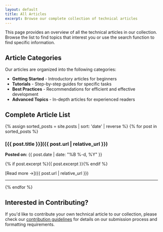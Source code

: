 ```yaml
---
layout: default
title: All Articles
excerpt: Browse our complete collection of technical articles
---
```


This page provides an overview of all the technical articles in our collection. Browse the list to find topics that interest you or use the search function to find specific information.

## Article Categories

Our articles are organized into the following categories:

- **Getting Started** - Introductory articles for beginners
- **Tutorials** - Step-by-step guides for specific tasks
- **Best Practices** - Recommendations for efficient and effective development
- **Advanced Topics** - In-depth articles for experienced readers

## Complete Article List

{% assign sorted_posts = site.posts | sort: 'date' | reverse %}
{% for post in sorted_posts %}
### [{{ post.title }}]({{ post.url | relative_url }})

**Posted on:** {{ post.date | date: "%B %-d, %Y" }}

{% if post.excerpt %}{{ post.excerpt }}{% endif %}

[Read more →]({{ post.url | relative_url }})

---
{% endfor %}

## Interested in Contributing?

If you'd like to contribute your own technical article to our collection, please check our [contribution guidelines](/contributing) for details on our submission process and formatting requirements. 